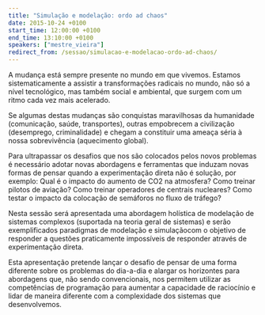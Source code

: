 ```yaml
---
title: "Simulação e modelação: ordo ad chaos"
date: 2015-10-24 +0100
start_time: 12:00:00 +0100
end_time: 13:10:00 +0100
speakers: ["mestre_vieira"]
redirect_from: /sessao/simulacao-e-modelacao-ordo-ad-chaos/
---
```

A mudança está sempre presente no mundo em que vivemos. Estamos sistematicamente a assistir a transformações radicais no mundo, não só a nível tecnológico, mas também social e ambiental, que surgem com um ritmo cada vez mais acelerado.

Se algumas destas mudanças são conquistas maravilhosas da humanidade (comunicação, saúde, transportes), outras empobrecem a civilização (desemprego, criminalidade) e chegam a constituir uma ameaça séria à nossa sobrevivência (aquecimento global).

Para ultrapassar os desafios que nos são colocados pelos novos problemas é necessário adotar novas abordagens e ferramentas que induzam novas formas de pensar quando a experimentação direta não é solução, por exemplo: Qual é o impacto do aumento de CO2 na atmosfera? Como treinar pilotos de aviação? Como treinar operadores de centrais nucleares? Como testar o impacto da colocação de semáforos no fluxo de tráfego?

Nesta sessão será apresentada uma abordagem holística de modelação de sistemas complexos (suportada na teoria geral de sistemas) e serão exemplificados paradigmas de modelação e simulaçãocom o objetivo de responder a questões praticamente impossíveis de responder através de experimentação direta.

Esta apresentação pretende lançar o desafio de pensar de uma forma diferente sobre os problemas do dia-a-dia e alargar os horizontes para abordagens que, não sendo convencionais, nos permitem utilizar as competências de programação para aumentar a capacidade de raciocínio e lidar de maneira diferente com a complexidade dos sistemas que desenvolvemos.

